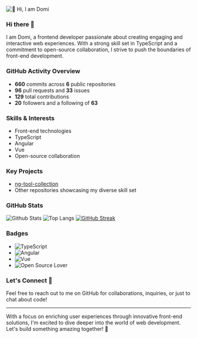 ![👋 Hi, I am Domi](https://www.codecademy.com/resources/blog/wp-content/uploads/2022/12/What-Is-Pair-Programming--1.png)

### Hi there 👋
I am Domi, a frontend developer passionate about creating engaging and interactive web experiences. With a strong skill set in TypeScript and a commitment to open-source collaboration, I strive to push the boundaries of front-end development.

### GitHub Activity Overview
- **660** commits across **6** public repositories
- **96** pull requests and **33** issues
- **129** total contributions
- **20** followers and a following of **63**

### Skills & Interests
- Front-end technologies
- TypeScript
- Angular
- Vue
- Open-source collaboration

### Key Projects
- [ng-tool-collection](https://github.com/domideimel/ng-tool-collection)
- Other repositories showcasing my diverse skill set

### GitHub Stats
![Github Stats](https://github-readme-stats.vercel.app/api?username=domideimel)
![Top Langs](https://github-readme-stats.vercel.app/api/top-langs/?username=domideimel)
[![GitHub Streak](https://streak-stats.demolab.com/?user=domideimel)](https://git.io/streak-stats)

### Badges
- ![TypeScript](https://img.shields.io/badge/Language-TypeScript-blue)
- ![Angular](https://img.shields.io/badge/Framework-Angular-red)
- ![Vue](https://img.shields.io/badge/Framework-Vue-brightgreen)
- ![Open Source Lover](https://img.shields.io/badge/Open-Source%20Lover-orange)

### Let's Connect 🤝
Feel free to reach out to me on GitHub for collaborations, inquiries, or just to chat about code! 

---

With a focus on enriching user experiences through innovative front-end solutions, I'm excited to dive deeper into the world of web development. Let's build something amazing together! 🚀
